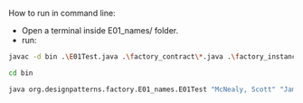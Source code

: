 How to run in command line:

* Open a terminal inside E01_names/ folder.
* run:
```bash
javac -d bin .\E01Test.java .\factory_contract\*.java .\factory_instance\*.java .\fullname\*.java
```
```bash
cd bin
```
```bash
java org.designpatterns.factory.E01_names.E01Test "McNealy, Scott" "James Gosling" "Naughton, Patrick"
```